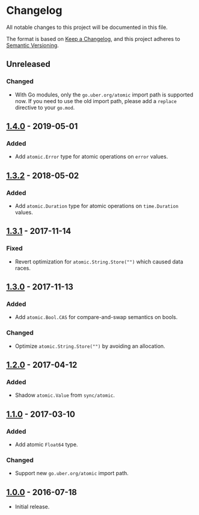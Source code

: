 # Changelog
All notable changes to this project will be documented in this file.

The format is based on [Keep a Changelog](https://keepachangelog.com/en/1.0.0/),
and this project adheres to [Semantic Versioning](https://semver.org/spec/v2.0.0.html).

## Unreleased
### Changed
- With Go modules, only the `go.uber.org/atomic` import path is supported now.
  If you need to use the old import path, please add a `replace` directive to
  your `go.mod`.

## [1.4.0] - 2019-05-01
### Added
 - Add `atomic.Error` type for atomic operations on `error` values.

## [1.3.2] - 2018-05-02
### Added
- Add `atomic.Duration` type for atomic operations on `time.Duration` values.

## [1.3.1] - 2017-11-14
### Fixed
- Revert optimization for `atomic.String.Store("")` which caused data races.

## [1.3.0] - 2017-11-13
### Added
- Add `atomic.Bool.CAS` for compare-and-swap semantics on bools.

### Changed
- Optimize `atomic.String.Store("")` by avoiding an allocation.

## [1.2.0] - 2017-04-12
### Added
- Shadow `atomic.Value` from `sync/atomic`.

## [1.1.0] - 2017-03-10
### Added
- Add atomic `Float64` type.

### Changed
- Support new `go.uber.org/atomic` import path.

## [1.0.0] - 2016-07-18

- Initial release.

[1.4.0]: https://github.com/uber-go/atomic/compare/v1.3.2...v1.4.0
[1.3.2]: https://github.com/uber-go/atomic/compare/v1.3.1...v1.3.2
[1.3.1]: https://github.com/uber-go/atomic/compare/v1.3.0...v1.3.1
[1.3.0]: https://github.com/uber-go/atomic/compare/v1.2.0...v1.3.0
[1.2.0]: https://github.com/uber-go/atomic/compare/v1.1.0...v1.2.0
[1.1.0]: https://github.com/uber-go/atomic/compare/v1.0.0...v1.1.0
[1.0.0]: https://github.com/uber-go/atomic/releases/tag/v1.0.0
